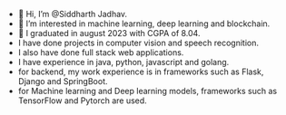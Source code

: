 - 👋 Hi, I’m @Siddharth Jadhav.
- 👀 I’m interested in machine learning, deep learning and blockchain.
- 🌱 I graduated in august 2023 with CGPA of 8.04.
- I have done projects in computer vision and speech recognition.
- I also have done full stack web applications.
- I have experience in java, python, javascript and golang.
- for backend, my work experience is in frameworks such as Flask, Django and SpringBoot.
- for Machine learning and Deep learning models, frameworks such as TensorFlow and Pytorch are used.



